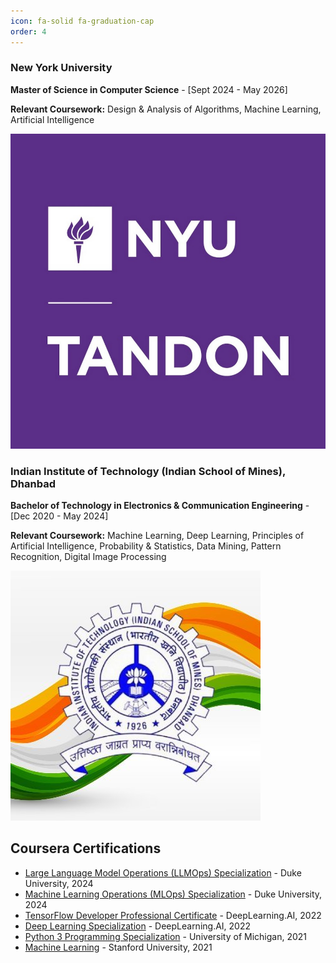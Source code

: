 ```yaml
---
icon: fa-solid fa-graduation-cap
order: 4
---
```


<div class="project-card">
  <div class="project-card-content">
      <h3>New York University</h3>
      <p><strong>Master of Science in Computer Science</strong> - [Sept 2024 - May 2026]</p>
      <p><b>Relevant Coursework:</b> Design & Analysis of Algorithms, Machine Learning, Artificial Intelligence</p>
  </div>
  <img src="/assets/education/nyu_tandon.jpg" class="project-card-img" />
</div>

<div class="project-card">
  <div class="project-card-content">
      <h3>Indian Institute of Technology (Indian School of Mines), Dhanbad</h3>
      <p><strong>Bachelor of Technology in Electronics & Communication Engineering</strong> - [Dec 2020 - May 2024]</p>
      <p><b>Relevant Coursework:</b> Machine Learning, Deep Learning, Principles of Artificial Intelligence, Probability & Statistics, Data Mining, Pattern Recognition, Digital Image Processing</p>
  </div>
  <img src="/assets/education/iitism.jpg" class="project-card-img" />
</div>


## Coursera Certifications

- [Large Language Model Operations (LLMOps) Specialization](/assets/education/certifications/llmops.pdf) - Duke University, 2024
- [Machine Learning Operations (MLOps) Specialization](/assets/education/certifications/mlops.pdf) - Duke University, 2024
- [TensorFlow Developer Professional Certificate](/assets/education/certifications/tensorflow_developer.pdf) - DeepLearning.AI, 2022
- [Deep Learning Specialization](/assets/education/certifications/deep_learning.pdf) - DeepLearning.AI, 2022
- [Python 3 Programming Specialization](/assets/education/certifications/python3.pdf) - University of Michigan, 2021
- [Machine Learning](/assets/education/certifications/machine_learning.pdf) - Stanford University, 2021

